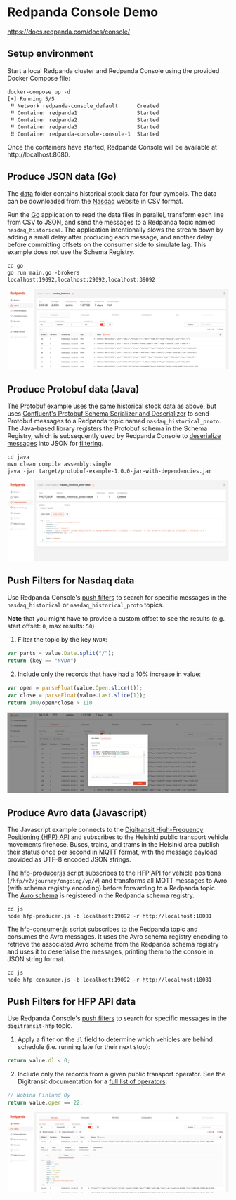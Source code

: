 # Redpanda Console Demo

https://docs.redpanda.com/docs/console/

## Setup environment

Start a local Redpanda cluster and Redpanda Console using the provided Docker Compose file:

```shell
docker-compose up -d
[+] Running 5/5
 ⠿ Network redpanda-console_default      Created
 ⠿ Container redpanda1                   Started
 ⠿ Container redpanda2                   Started
 ⠿ Container redpanda3                   Started
 ⠿ Container redpanda-console-console-1  Started
```

Once the containers have started, Redpanda Console will be available at http://localhost:8080.

## Produce JSON data (Go)

The [data](./data/) folder contains historical stock data for four symbols. The data can be downloaded from the [Nasdaq](https://www.nasdaq.com/market-activity/stocks/coke/historical) website in CSV format.

Run the [Go](./go/main.go) application to read the data files in parallel, transform each line from CSV to JSON, and send the messages to a Redpanda topic named `nasdaq_historical`. The application intentionally slows the stream down by adding a small delay after producing each message, and another delay before committing offsets on the consumer side to simulate lag. This example does not use the Schema Registry.

```shell
cd go
go run main.go -brokers localhost:19092,localhost:29092,localhost:39092
```

![Redpanda Console Topic View](./topic.png)

## Produce Protobuf data (Java)

The [Protobuf](https://developers.google.com/protocol-buffers/) example uses the same historical stock data as above, but uses [Confluent's Protobuf Schema Serializer and Deserializer](https://docs.confluent.io/platform/current/schema-registry/serdes-develop/serdes-protobuf.html) to send Protobuf messages to a Redpanda topic named `nasdaq_historical_proto`. The Java-based library registers the Protobuf schema in the Schema Registry, which is subsequently used by Redpanda Console to [deserialize messages](https://docs.redpanda.com/docs/console/features/record-deserialization/) into JSON for [filtering](https://docs.redpanda.com/docs/console/features/programmable-push-filters/).

```shell
cd java
mvn clean compile assembly:single
java -jar target/protobuf-example-1.0.0-jar-with-dependencies.jar
```

![Redpanda Console Schema Registry](./schema.png)

## Push Filters for Nasdaq data

Use Redpanda Console's [push filters](https://docs.redpanda.com/docs/console/features/programmable-push-filters/) to search for specific messages in the `nasdaq_historical` or `nasdaq_historical_proto` topics.

**Note** that you might have to provide a custom offset to see the results (e.g. start offset: `0`, max results: `50`)

1. Filter the topic by the key `NVDA`:

```javascript
var parts = value.Date.split("/");
return (key == "NVDA")
```

2. Include only the records that have had a 10% increase in value:

```javascript
var open = parseFloat(value.Open.slice(1));
var close = parseFloat(value.Last.slice(1));
return 100/open*close > 110
```

![Redpanda Console Push Filters](./filter.png)

## Produce Avro data (Javascript)

The Javascript example connects to the [Digitransit High-Frequency Positioning (HFP) API](https://digitransit.fi/en/developers/apis/4-realtime-api/vehicle-positions/) and subscribes to the Helsinki public transport vehicle movements firehose. Buses, trains, and trams in the Helsinki area publish their status once per second in MQTT format, with the message payload provided as UTF-8 encoded JSON strings.

The [hfp-producer.js](./js/hfp-producer.js) script subscribes to the HFP API for vehicle positions (`/hfp/v2/journey/ongoing/vp/#`) and transforms all MQTT messages to Avro (with schema registry encoding) before forwarding to a Redpanda topic. The [Avro schema](./js/vp.avsc) is registered in the Redpanda schema registry.

```shell
cd js
node hfp-producer.js -b localhost:19092 -r http://localhost:18081
```

The [hfp-consumer.js](./js/hfp-consumer.js) script subscribes to the Redpanda topic and consumes the Avro messages. It uses the Avro schema registry encoding to retrieve the associated Avro schema from the Redpanda schema registry and uses it to deserialise the messages, printing them to the console in JSON string format.

```shell
cd js
node hfp-consumer.js -b localhost:19092 -r http://localhost:18081
```

## Push Filters for HFP API data

Use Redpanda Console's [push filters](https://docs.redpanda.com/docs/console/features/programmable-push-filters/) to search for specific messages in the `digitransit-hfp` topic.

1. Apply a filter on the `dl` field to determine which vehicles are behind schedule (i.e. running late for their next stop):

```javascript
return value.dl < 0;
```

2. Include only the records from a given public transport operator. See the Digitransit documentation for a [full list of operators](https://digitransit.fi/en/developers/apis/4-realtime-api/vehicle-positions/#operators):

```javascript
// Nobina Finland Oy
return value.oper == 22;
```

![Redpanda Console Avro](./avro.png)

